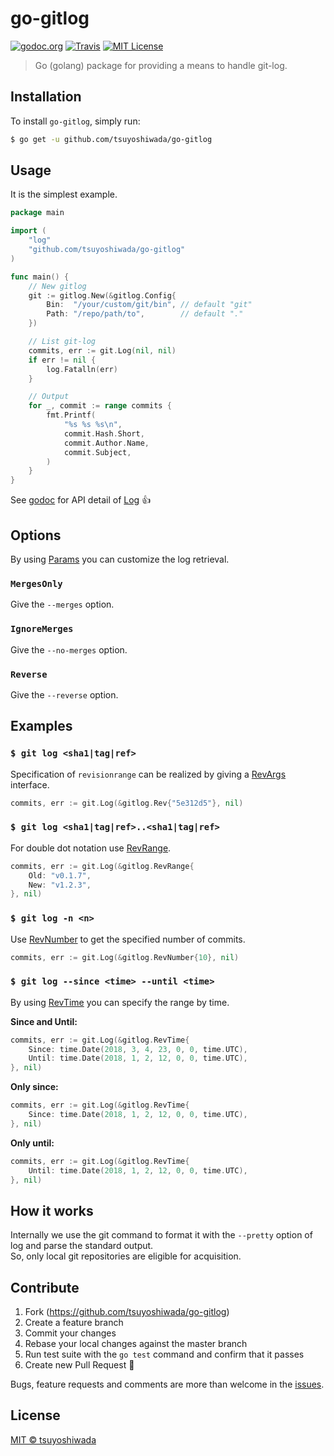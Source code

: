 # go-gitlog

[![godoc.org](https://img.shields.io/badge/godoc-reference-blue.svg?style=flat-square)](https://godoc.org/github.com/tsuyoshiwada/go-gitlog)
[![Travis](https://img.shields.io/travis/tsuyoshiwada/go-gitlog.svg?style=flat-square)](https://travis-ci.org/tsuyoshiwada/go-gitlog)
[![MIT License](http://img.shields.io/badge/license-MIT-blue.svg?style=flat-square)](https://github.com/tsuyoshiwada/go-gitlog/blob/master/LICENSE)

> Go (golang) package for providing a means to handle git-log.




## Installation

To install `go-gitlog`, simply run:

```bash
$ go get -u github.com/tsuyoshiwada/go-gitlog
```




## Usage

It is the simplest example.

```go
package main

import (
	"log"
	"github.com/tsuyoshiwada/go-gitlog"
)

func main() {
	// New gitlog
	git := gitlog.New(&gitlog.Config{
		Bin:  "/your/custom/git/bin", // default "git"
		Path: "/repo/path/to",        // default "."
	})

	// List git-log
	commits, err := git.Log(nil, nil)
	if err != nil {
		log.Fatalln(err)
	}

	// Output
	for _, commit := range commits {
		fmt.Printf(
			"%s %s %s\n",
			commit.Hash.Short,
			commit.Author.Name,
			commit.Subject,
		)
	}
}
```

See [godoc](https://godoc.org/github.com/tsuyoshiwada/go-gitlog) for API detail of [Log](https://godoc.org/github.com/tsuyoshiwada/go-gitlog#GitLog) :+1:




## Options

By using [Params](https://godoc.org/github.com/tsuyoshiwada/go-gitlog#Params) you can customize the log retrieval.


### `MergesOnly`

Give the `--merges` option.


### `IgnoreMerges`

Give the `--no-merges` option.


### `Reverse`

Give the `--reverse` option.




## Examples


### `$ git log <sha1|tag|ref>`

Specification of `revisionrange` can be realized by giving a [RevArgs](https://godoc.org/github.com/tsuyoshiwada/go-gitlog#RevArgs) interface.

```go
commits, err := git.Log(&gitlog.Rev{"5e312d5"}, nil)
```


### `$ git log <sha1|tag|ref>..<sha1|tag|ref>`

For double dot notation use [RevRange](https://godoc.org/github.com/tsuyoshiwada/go-gitlog#RevRange).

```go
commits, err := git.Log(&gitlog.RevRange{
	Old: "v0.1.7",
	New: "v1.2.3",
}, nil)
```


### `$ git log -n <n>`

Use [RevNumber](https://godoc.org/github.com/tsuyoshiwada/go-gitlog#RevNumber) to get the specified number of commits.

```go
commits, err := git.Log(&gitlog.RevNumber{10}, nil)
```


### `$ git log --since <time> --until <time>`

By using [RevTime](https://godoc.org/github.com/tsuyoshiwada/go-gitlog#RevTime) you can specify the range by time.

**Since and Until:**

```go
commits, err := git.Log(&gitlog.RevTime{
	Since: time.Date(2018, 3, 4, 23, 0, 0, time.UTC),
	Until: time.Date(2018, 1, 2, 12, 0, 0, time.UTC),
}, nil)
```

**Only since:**

```go
commits, err := git.Log(&gitlog.RevTime{
	Since: time.Date(2018, 1, 2, 12, 0, 0, time.UTC),
}, nil)
```

**Only until:**

```go
commits, err := git.Log(&gitlog.RevTime{
	Until: time.Date(2018, 1, 2, 12, 0, 0, time.UTC),
}, nil)
```




## How it works

Internally we use the git command to format it with the `--pretty` option of log and parse the standard output.  
So, only local git repositories are eligible for acquisition.




## Contribute

1. Fork (https://github.com/tsuyoshiwada/go-gitlog)
1. Create a feature branch
1. Commit your changes
1. Rebase your local changes against the master branch
1. Run test suite with the `go test` command and confirm that it passes
1. Create new Pull Request :muscle:

Bugs, feature requests and comments are more than welcome in the [issues](https://github.com/tsuyoshiwada/go-gitlog/issues).




## License

[MIT © tsuyoshiwada](./LICENSE)
